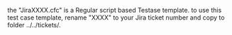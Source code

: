 the "JiraXXXX.cfc" is a Regular script based Testase template.
to use this test case template, rename "XXXX" to your Jira ticket number and copy to folder ../../tickets/.